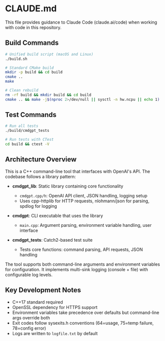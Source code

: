 # CLAUDE.md

This file provides guidance to Claude Code (claude.ai/code) when working with code in this repository.

## Build Commands

```bash
# Unified build script (macOS and Linux)
./build.sh

# Standard CMake build
mkdir -p build && cd build
cmake ..
make

# Clean rebuild
rm -rf build && mkdir build && cd build
cmake .. && make -j$(nproc 2>/dev/null || sysctl -n hw.ncpu || echo 1)
```

## Test Commands

```bash
# Run all tests
./build/cmdgpt_tests

# Run tests with CTest
cd build && ctest -V
```

## Architecture Overview

This is a C++ command-line tool that interfaces with OpenAI's API. The codebase follows a library pattern:

- **cmdgpt_lib**: Static library containing core functionality
  - `cmdgpt.cpp/h`: OpenAI API client, JSON handling, logging setup
  - Uses cpp-httplib for HTTP requests, nlohmann/json for parsing, spdlog for logging
  
- **cmdgpt**: CLI executable that uses the library
  - `main.cpp`: Argument parsing, environment variable handling, user interface
  
- **cmdgpt_tests**: Catch2-based test suite
  - Tests core functions: command parsing, API requests, JSON handling

The tool supports both command-line arguments and environment variables for configuration. It implements multi-sink logging (console + file) with configurable log levels.

## Key Development Notes

- C++17 standard required
- OpenSSL dependency for HTTPS support
- Environment variables take precedence over defaults but command-line args override both
- Exit codes follow sysexits.h conventions (64=usage, 75=temp failure, 78=config error)
- Logs are written to `logfile.txt` by default
